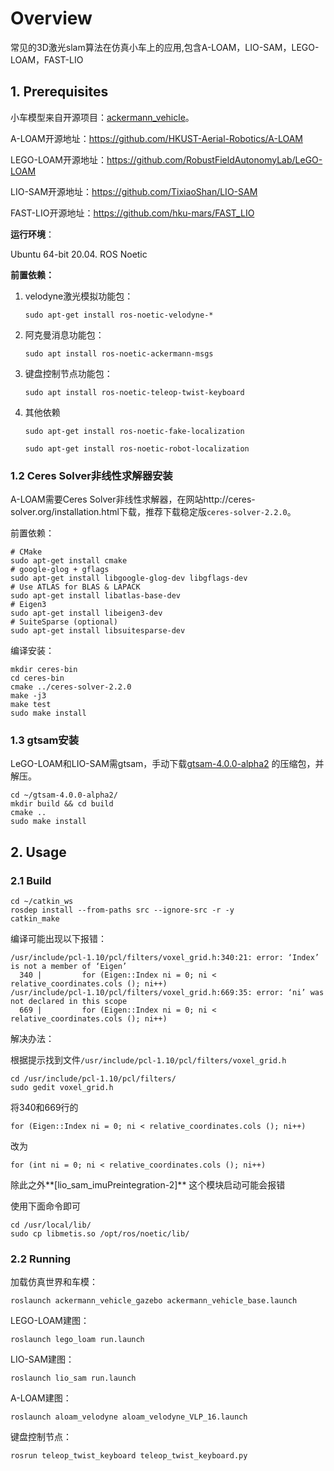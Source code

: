 # Overview

常见的3D激光slam算法在仿真小车上的应用,包含A-LOAM，LIO-SAM，LEGO-LOAM，FAST-LIO

## 1. Prerequisites

小车模型来自开源项目：[ackermann_vehicle](https://github.com/hdh7485/ackermann_vehicle)。

A-LOAM开源地址：https://github.com/HKUST-Aerial-Robotics/A-LOAM

LEGO-LOAM开源地址：https://github.com/RobustFieldAutonomyLab/LeGO-LOAM

LIO-SAM开源地址：https://github.com/TixiaoShan/LIO-SAM

FAST-LIO开源地址：https://github.com/hku-mars/FAST_LIO

**运行环境**：

Ubuntu 64-bit 20.04. ROS Noetic

**前置依赖：**

1. velodyne激光模拟功能包：

   ```
   sudo apt-get install ros-noetic-velodyne-*
   ```

2. 阿克曼消息功能包：

   ```
   sudo apt install ros-noetic-ackermann-msgs
   ```

3. 键盘控制节点功能包：

   ```
   sudo apt install ros-noetic-teleop-twist-keyboard
   ```

4. 其他依赖

   ```
   sudo apt-get install ros-noetic-fake-localization
   ```

   ```
   sudo apt-get install ros-noetic-robot-localization
   ```

### 1.2 Ceres Solver非线性求解器安装

A-LOAM需要Ceres Solver非线性求解器，在网站http://ceres-solver.org/installation.html下载，推荐下载稳定版`ceres-solver-2.2.0`。

前置依赖：

```
# CMake
sudo apt-get install cmake
# google-glog + gflags
sudo apt-get install libgoogle-glog-dev libgflags-dev
# Use ATLAS for BLAS & LAPACK
sudo apt-get install libatlas-base-dev
# Eigen3
sudo apt-get install libeigen3-dev
# SuiteSparse (optional)
sudo apt-get install libsuitesparse-dev
```

编译安装：

```
mkdir ceres-bin
cd ceres-bin
cmake ../ceres-solver-2.2.0
make -j3
make test
sudo make install               
```

### 1.3 gtsam安装

LeGO-LOAM和LIO-SAM需gtsam，手动下载[gtsam-4.0.0-alpha2](https://github.com/borglab/gtsam/tree/4.0.0-alpha2) 的压缩包，并解压。

```
cd ~/gtsam-4.0.0-alpha2/
mkdir build && cd build
cmake ..
sudo make install
```



## 2. Usage

### 2.1 Build

```
cd ~/catkin_ws
rosdep install --from-paths src --ignore-src -r -y
catkin_make
```

编译可能出现以下报错：

```
/usr/include/pcl-1.10/pcl/filters/voxel_grid.h:340:21: error: ‘Index’ is not a member of ‘Eigen’
  340 |         for (Eigen::Index ni = 0; ni < relative_coordinates.cols (); ni++)
/usr/include/pcl-1.10/pcl/filters/voxel_grid.h:669:35: error: ‘ni’ was not declared in this scope
  669 |         for (Eigen::Index ni = 0; ni < relative_coordinates.cols (); ni++)

```

解决办法：

根据提示找到文件`/usr/include/pcl-1.10/pcl/filters/voxel_grid.h`

```
cd /usr/include/pcl-1.10/pcl/filters/
sudo gedit voxel_grid.h
```

将340和669行的

```
for (Eigen::Index ni = 0; ni < relative_coordinates.cols (); ni++)
```

改为

```
for (int ni = 0; ni < relative_coordinates.cols (); ni++)
```

除此之外**[lio_sam_imuPreintegration-2]** 这个模块启动可能会报错

使用下面命令即可

```
cd /usr/local/lib/
sudo cp libmetis.so /opt/ros/noetic/lib/
```



### 2.2 Running

加载仿真世界和车模：

```
roslaunch ackermann_vehicle_gazebo ackermann_vehicle_base.launch
```

LEGO-LOAM建图：

```
roslaunch lego_loam run.launch
```

LIO-SAM建图：

```
roslaunch lio_sam run.launch
```

A-LOAM建图：

```
roslaunch aloam_velodyne aloam_velodyne_VLP_16.launch
```

键盘控制节点：

```
rosrun teleop_twist_keyboard teleop_twist_keyboard.py
```

